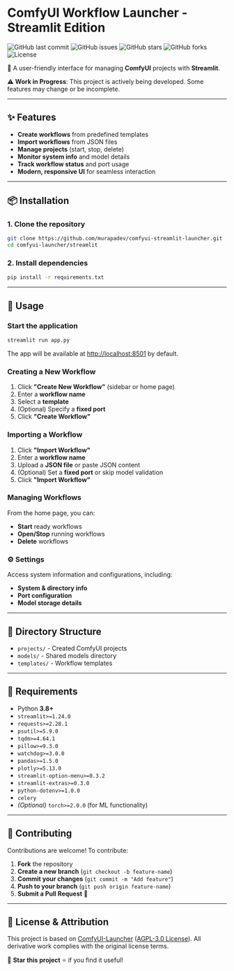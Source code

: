   # ComfyUI Workflow Launcher - Streamlit Edition

![GitHub last commit](https://img.shields.io/github/last-commit/murapadev/comfyui-streamlit-launcher)
![GitHub issues](https://img.shields.io/github/issues/murapadev/comfyui-streamlit-launcher)
![GitHub stars](https://img.shields.io/github/stars/murapadev/comfyui-streamlit-launcher?style=social)
![GitHub forks](https://img.shields.io/github/forks/murapadev/comfyui-streamlit-launcher?style=social)
![License](https://img.shields.io/github/license/murapadev/comfyui-streamlit-launcher)

🚀 A user-friendly interface for managing **ComfyUI** projects with **Streamlit**.

⚠️ **Work in Progress**: This project is actively being developed. Some features may change or be incomplete.

---

## ✨ Features

- **Create workflows** from predefined templates
- **Import workflows** from JSON files
- **Manage projects** (start, stop, delete)
- **Monitor system info** and model details
- **Track workflow status** and port usage
- **Modern, responsive UI** for seamless interaction

---

## 📦 Installation

### 1. Clone the repository

```bash
git clone https://github.com/murapadev/comfyui-streamlit-launcher.git
cd comfyui-launcher/streamlit
```

### 2. Install dependencies

```bash
pip install -r requirements.txt
```

---

## 🚀 Usage

### Start the application

```bash
streamlit run app.py
```

The app will be available at [http://localhost:8501](http://localhost:8501) by default.

### Creating a New Workflow

1. Click **"Create New Workflow"** (sidebar or home page)
2. Enter a **workflow name**
3. Select a **template**
4. (Optional) Specify a **fixed port**
5. Click **"Create Workflow"**

### Importing a Workflow

1. Click **"Import Workflow"**
2. Enter a **workflow name**
3. Upload a **JSON file** or paste JSON content
4. (Optional) Set a **fixed port** or skip model validation
5. Click **"Import Workflow"**

### Managing Workflows

From the home page, you can:

- **Start** ready workflows
- **Open/Stop** running workflows
- **Delete** workflows

### ⚙️ Settings

Access system information and configurations, including:

- **System & directory info**
- **Port configuration**
- **Model storage details**

---

## 📂 Directory Structure

- `projects/` - Created ComfyUI projects
- `models/` - Shared models directory
- `templates/` - Workflow templates

---

## 📌 Requirements

- Python **3.8+**
- `streamlit>=1.24.0`
- `requests>=2.28.1`
- `psutil>=5.9.0`
- `tqdm>=4.64.1`
- `pillow>=9.3.0`
- `watchdog>=3.0.0`
- `pandas>=1.5.0`
- `plotly>=5.13.0`
- `streamlit-option-menu>=0.3.2`
- `streamlit-extras>=0.3.0`
- `python-dotenv>=1.0.0`
- `celery`
- *(Optional)* `torch>=2.0.0` (for ML functionality)

---

## 🤝 Contributing

Contributions are welcome! To contribute:

1. **Fork** the repository
2. **Create a new branch** (`git checkout -b feature-name`)
3. **Commit your changes** (`git commit -m "Add feature"`)
4. **Push to your branch** (`git push origin feature-name`)
5. **Submit a Pull Request** 🚀

---

## 📜 License & Attribution

This project is based on [ComfyUI-Launcher](https://github.com/ComfyWorkflows/ComfyUI-Launcher) ([AGPL-3.0 License](https://github.com/ComfyWorkflows/ComfyUI-Launcher/blob/bb6690462780abecaa733814d02f8ccee1b0a829/server/utils.py)). All derivative work complies with the original license terms.

📌 **Star this project** ⭐ if you find it useful!

